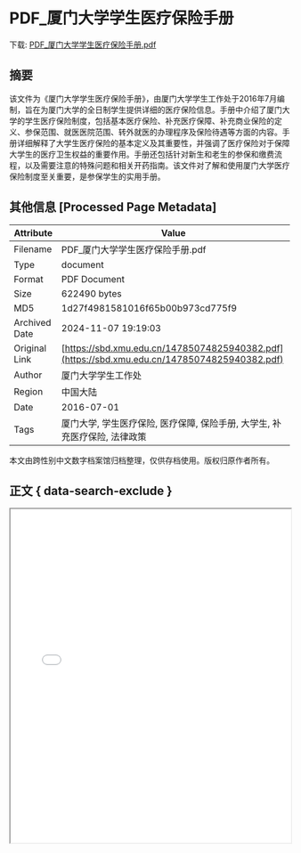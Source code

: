 # PDF_厦门大学学生医疗保险手册

<!-- tcd_download_link -->
下载: <a href="PDF_厦门大学学生医疗保险手册.pdf" download>PDF_厦门大学学生医疗保险手册.pdf</a>
<!-- tcd_download_link_end -->

## 摘要

<!-- tcd_abstract -->
该文件为《厦门大学学生医疗保险手册》，由厦门大学学生工作处于2016年7月编制，旨在为厦门大学的全日制学生提供详细的医疗保险信息。手册中介绍了厦门大学的学生医疗保险制度，包括基本医疗保险、补充医疗保障、补充商业保险的定义、参保范围、就医医院范围、转外就医的办理程序及保险待遇等方面的内容。手册详细解释了大学生医疗保险的基本定义及其重要性，并强调了医疗保险对于保障大学生的医疗卫生权益的重要作用。手册还包括针对新生和老生的参保和缴费流程，以及需要注意的特殊问题和相关开药指南。该文件对了解和使用厦门大学医疗保险制度至关重要，是参保学生的实用手册。

<!-- tcd_abstract_end -->

## 其他信息 [Processed Page Metadata]

| Attribute       | Value                                  |
|-----------------|----------------------------------------|
| Filename        | PDF_厦门大学学生医疗保险手册.pdf                             |
| Type            | document                                 |
| Format          | PDF Document                               |
| Size            | 622490 bytes                           |
| MD5             | 1d27f4981581016f65b00b973cd775f9                                  |
| Archived Date   | 2024-11-07 19:19:03                             |
| Original Link   | [https://sbd.xmu.edu.cn/14785074825940382.pdf](https://sbd.xmu.edu.cn/14785074825940382.pdf)                         |
| Author          | 厦门大学学生工作处                               |
| Region          | 中国大陆                               |
| Date            | 2016-07-01                                 |
| Tags            | 厦门大学, 学生医疗保险, 医疗保障, 保险手册, 大学生, 补充医疗保险, 法律政策                                 |

本文由跨性别中文数字档案馆归档整理，仅供存档使用。版权归原作者所有。


## 正文 { data-search-exclude }

<!-- tcd_main_text -->
<iframe src="../PDF_厦门大学学生医疗保险手册.pdf" width="100%" height="600px">
    <p>无法显示PDF，请下载查看。</p>
</iframe>
<!-- tcd_main_text_end -->

